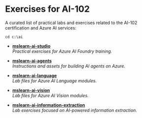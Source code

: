 # Exercises for AI-102

A curated list of practical labs and exercises related to the AI-102 certification and Azure AI services:


```
cd c:\ai
```

- [**mslearn-ai-studio**](https://github.com/MicrosoftLearning/mslearn-ai-studio)  
  *Practical exercises for Azure AI Foundry training.*

- [**mslearn-ai-agents**](https://github.com/MicrosoftLearning/mslearn-ai-agents)  
  *Instructions and assets for building AI agents on Azure.*

- [**mslearn-ai-language**](https://github.com/MicrosoftLearning/mslearn-ai-language)  
  *Lab files for Azure AI Language modules.*

- [**mslearn-ai-vision**](https://github.com/MicrosoftLearning/mslearn-ai-vision)  
  *Lab files for Azure AI Vision modules.*

- [**mslearn-ai-information-extraction**](https://github.com/MicrosoftLearning/mslearn-ai-information-extraction)  
  *Lab exercises focused on AI-powered information extraction.*
